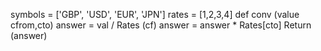  symbols = ['GBP', 'USD', 'EUR', 'JPN']
 rates = [1,2,3,4]
 def conv (value cfrom,cto)
   answer = val / Rates (cf)
   answer = answer * Rates[cto]
   Return (answer)  
